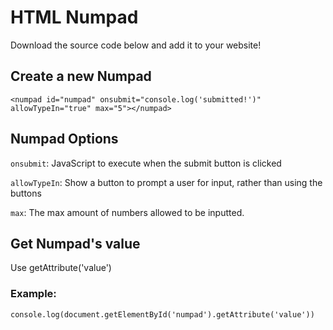 # HTML Numpad
Download the source code below and add it to your website!

## Create a new Numpad

`<numpad id="numpad" onsubmit="console.log('submitted!')" allowTypeIn="true" max="5"></numpad>`

## Numpad Options

`onsubmit`: JavaScript to execute when the submit button is clicked

`allowTypeIn`: Show a button to prompt a user for input, rather than using the buttons

`max`: The max amount of numbers allowed to be inputted.

## Get Numpad's value

Use getAttribute('value')

### Example:
`console.log(document.getElementById('numpad').getAttribute('value'))`